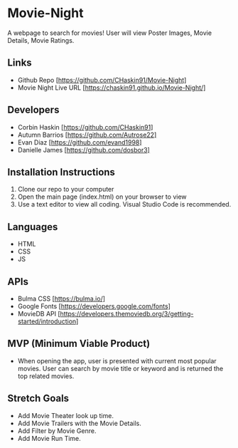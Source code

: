 # Movie-Night
A webpage to search for movies!  User will view Poster Images, Movie Details, Movie Ratings.

## Links
* Github Repo [https://github.com/CHaskin91/Movie-Night]
* Movie Night Live URL [https://chaskin91.github.io/Movie-Night/]

## Developers
- Corbin Haskin [https://github.com/CHaskin91]
- Autumn Barrios [https://github.com/Autrose22]
- Evan Diaz [https://github.com/evand1998]
- Danielle James [https://github.com/dosbor3]

## Installation Instructions
1. Clone our repo to your computer
2. Open the main page (index.html) on your browser to view
3. Use a text editor to view all coding.  Visual Studio Code is recommended.

## Languages
* HTML
* CSS
* JS

## APIs
* Bulma CSS [https://bulma.io/]
* Google Fonts [https://developers.google.com/fonts]
* MovieDB API [https://developers.themoviedb.org/3/getting-started/introduction]

## MVP (Minimum Viable Product)
- When opening the app, user is presented with current most popular movies.  User can search by movie title or keyword and is returned the top related movies. 

## Stretch Goals
- Add Movie Theater look up time.
- Add Movie Trailers with the Movie Details.
- Add Filter by Movie Genre.
- Add Movie Run Time.  